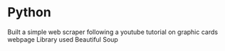 # Python

Built a simple web scraper following a youtube tutorial on graphic cards webpage
Library used Beautiful Soup
